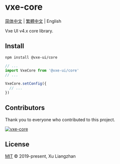 # vxe-core

[简体中文](README.md) | [繁體中文](README.zh-TW.md) | English  

Vxe UI v4.x core library.

## Install

```shell
npm install @vxe-ui/core
```

```javascript
// ...
import VxeCore from '@vxe-ui/core'
// ...

VxeCore.setConfig({
  // ...
})
```

## Contributors

Thank you to everyone who contributed to this project.

[![vxe-core](https://contrib.rocks/image?repo=x-extends/vxe-core)](https://github.com/x-extends/vxe-core/graphs/contributors)

## License

[MIT](LICENSE) © 2019-present, Xu Liangzhan
